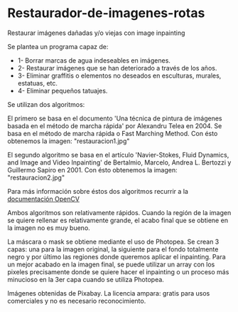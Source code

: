 # Restaurador-de-imagenes-rotas
Restaurar imágenes dañadas y/o viejas con image inpainting

Se plantea un programa capaz de: 

- 1- Borrar marcas de agua indeseables en imágenes.
- 2- Restaurar imágenes que se han deteriorado a través de los años.
- 3- Eliminar graffitis o elementos no deseados en esculturas, murales, estatuas, etc.
- 4- Eliminar pequeños tatuajes.

Se utilizan dos algoritmos:

El primero se basa en el documento 'Una técnica de pintura de imágenes basada en el método de marcha rápida' por Alexandru Telea en 2004. Se basa en el método de marcha rápida o Fast Marching Method. Con ésto obtenemos la imagen: "restauracion1.jpg"

El segundo algoritmo se basa en el artículo 'Navier-Stokes, Fluid Dynamics, and Image and Video Inpainting' de Bertalmio, Marcelo, Andrea L. Bertozzi y Guillermo Sapiro en 2001. Con ésto obtenemos la imagen: "restauracion2.jpg"

Para más información sobre éstos dos algoritmos recurrir a la [documentación OpenCV](https://opencv-python-tutroals.readthedocs.io/en/latest/py_tutorials/py_photo/py_inpainting/py_inpainting.html)

Ambos algoritmos son relativamente rápidos. Cuando la región de la imagen se quiere rellenar es relativamente grande, el acabo final que se obtiene en la imagen no es muy bueno.

La máscara o mask se obtiene mediante el uso de Photopea. Se crean 3 capas: una para la imagen original, la siguiente para el fondo totalmente negro y por último las regiones donde queremos aplicar el inpainting. Para un mejor acabado en la imagen final, se puede utilizar un array con los pixeles precisamente donde se quiere hacer el inpainting o un proceso más minucioso en la 3er capa cuando se utiliza Photopea.

Imágenes obtenidas de Pixabay. La licencia ampara: gratis para usos comerciales y no es necesario reconocimiento.

